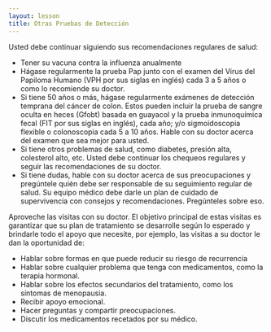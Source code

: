 ```yaml
---
layout: lesson
title: Otras Pruebas de Detección
---
```


Usted debe continuar siguiendo sus recomendaciones regulares de salud:

* Tener su vacuna contra la influenza anualmente
* Hágase regularmente la prueba Pap junto con el examen del Virus del Papiloma Humano (VPH por sus siglas en inglés) cada 3 a 5 años o como lo recomiende su doctor.
* Si tiene 50 años o más, hágase regularmente exámenes de detección temprana del cáncer de colon. Estos pueden incluir la prueba de sangre oculta en heces (Gfobt) basada en guayacol y la prueba inmunoquímica fecal (FIT por sus siglas en inglés), cada año; y/o sigmoidoscopia flexible o colonoscopia cada 5 a 10 años. Hable con su doctor acerca del examen que sea mejor para usted.
* Si tiene otros problemas de salud, como diabetes, presión alta, colesterol alto, etc. Usted debe continuar los chequeos regulares y seguir las recomendaciones de su doctor.
* Si tiene dudas, hable con su doctor acerca de sus preocupaciones y pregúntele quién debe ser responsable de su seguimiento regular de salud. Su equipo médico debe darle un plan de cuidado de supervivencia con consejos y recomendaciones. Pregúnteles sobre eso.

Aproveche las visitas con su doctor. El objetivo principal de estas visitas es garantizar que su plan de tratamiento se desarrolle según lo esperado y brindarle todo el apoyo que necesite, por ejemplo, las visitas a su doctor le dan la oportunidad de:
* Hablar sobre formas en que puede reducir su riesgo de recurrencia
* Hablar sobre cualquier problema que tenga con medicamentos, como la terapia hormonal.
* Hablar sobre los efectos secundarios del tratamiento, como los síntomas de menopausia.
* Recibir apoyo emocional.
* Hacer preguntas y compartir preocupaciones.
* Discutir los medicamentos recetados por su médico.
